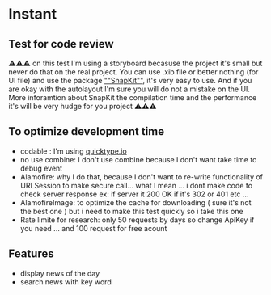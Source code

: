 # Instant
## Test for code review

⚠️⚠️⚠️ on this test I'm using a storyboard becasuse the project  it's small but never do that on the real project. You can use .xib file or better nothing (for UI file) and use the package    [""SnapKit""](https://github.com/SnapKit/SnapKit), it's very easy to use. And if you are okay with the autolayout I'm sure you will do not a mistake on the UI. More inforamtion about SnapKit the compilation time and the performance it's will be very hudge for you project ⚠️⚠️⚠️

## To optimize development time

 - codable :
    I'm using [quicktype.io](https://app.quicktype.io)
 - no use combine:
    I don't use combine because I don't want take time to debug event
- Alamofire:
    why I do that, because I don't want to re-write functionality of URLSession to make secure call... what I mean ... i dont make code to check server response ex: if server it 200 OK if it's 302 or 401 etc ...
- AlamofireImage:
    to optimize the cache for downloading ( sure it's not the best one ) but i need to make this test quickly so i take this one
- Rate limite for research:
    only 50 requests by days so change ApiKey if you need ...
    and 100 request for free acount
    
## Features

- display news of the day
- search news with key word
